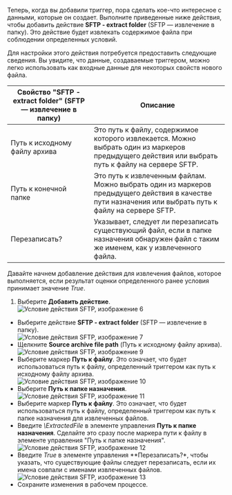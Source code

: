 Теперь, когда вы добавили триггер, пора сделать кое-что интересное с данными, которые он создает. Выполните приведенные ниже действия, чтобы добавить действие **SFTP - extract folder** (SFTP — извлечение в папку). Это действие будет извлекать содержимое файла при соблюдении определенных условий.

Для настройки этого действия потребуется предоставить следующие сведения. Вы увидите, что данные, создаваемые триггером, можно легко использовать как входные данные для некоторых свойств нового файла.

|Свойство "SFTP - extract folder" (SFTP — извлечение в папку)|Описание|
|---|---|
|Путь к исходному файлу архива|Это путь к файлу, содержимое которого извлекается. Можно выбрать один из маркеров предыдущего действия или выбрать путь к файлу на сервере SFTP.|
|Путь к конечной папке|Это путь к извлеченным файлам. Можно выбрать один из маркеров предыдущего действия в качестве пути назначения или выбрать путь к файлу на сервере SFTP.|
|Перезаписать?|Указывает, следует ли перезаписать существующий файл, если в папке назначения обнаружен файл с таким же именем, как у извлеченного файла.|

Давайте начнем добавление действия для извлечения файлов, которое выполняется, если результат оценки определенного ранее условия принимает значение *True*.

1. Выберите **Добавить действие**.  
![Условие действия SFTP, изображение 6](./media/connectors-create-api-sftp/condition-6.png)  
- Выберите действие **SFTP - extract folder** (SFTP — извлечение в папку).  
![Условие действия SFTP, изображение 7](./media/connectors-create-api-sftp/condition-7.png)  
- Щелкните **Source archive file path** (Путь к исходному файлу архива).  
![Условие действия SFTP, изображение 9](./media/connectors-create-api-sftp/condition-9.png)  
- Выберите маркер **Путь к файлу**. Это означает, что будет использоваться путь к файлу, определенный триггером как путь к исходному файлу архива.  
![Условие действия SFTP, изображение 10](./media/connectors-create-api-sftp/condition-10.png)  
- Выберите **Путь к папке назначения**.  
![Условие действия SFTP, изображение 11](./media/connectors-create-api-sftp/condition-11.png)  
- Выберите маркер **Путь к файлу**. Это означает, что будет использоваться путь к файлу, определенный триггером как путь к папке назначения для извлеченных файлов.
- Введите *\\ExtractedFile* в элементе управления **Путь к папке назначения**. Сделайте это сразу после маркера пути к файлу в элементе управления "Путь к папке назначения".  
![Условие действия SFTP, изображение 12](./media/connectors-create-api-sftp/condition-12.png)  
- Введите *True* в элементе управления **Перезаписать?*, чтобы указать, что существующие файлы следует перезаписать, если их имена совпали с именами извлеченных файлов.  
![Условие действия SFTP, изображение 13](./media/connectors-create-api-sftp/condition-13.png)  
- Сохраните изменения в рабочем процессе.

<!---HONumber=AcomDC_0727_2016-->
